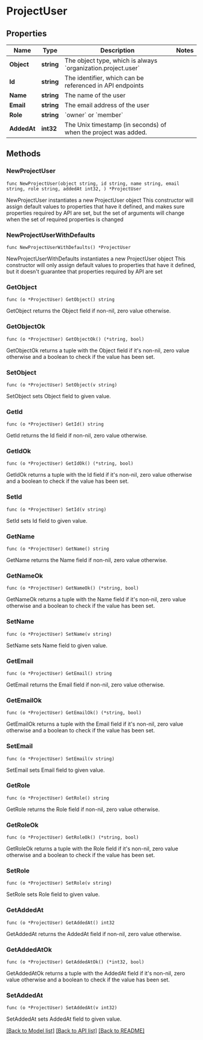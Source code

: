 # ProjectUser

## Properties

Name | Type | Description | Notes
------------ | ------------- | ------------- | -------------
**Object** | **string** | The object type, which is always &#x60;organization.project.user&#x60; | 
**Id** | **string** | The identifier, which can be referenced in API endpoints | 
**Name** | **string** | The name of the user | 
**Email** | **string** | The email address of the user | 
**Role** | **string** | &#x60;owner&#x60; or &#x60;member&#x60; | 
**AddedAt** | **int32** | The Unix timestamp (in seconds) of when the project was added. | 

## Methods

### NewProjectUser

`func NewProjectUser(object string, id string, name string, email string, role string, addedAt int32, ) *ProjectUser`

NewProjectUser instantiates a new ProjectUser object
This constructor will assign default values to properties that have it defined,
and makes sure properties required by API are set, but the set of arguments
will change when the set of required properties is changed

### NewProjectUserWithDefaults

`func NewProjectUserWithDefaults() *ProjectUser`

NewProjectUserWithDefaults instantiates a new ProjectUser object
This constructor will only assign default values to properties that have it defined,
but it doesn't guarantee that properties required by API are set

### GetObject

`func (o *ProjectUser) GetObject() string`

GetObject returns the Object field if non-nil, zero value otherwise.

### GetObjectOk

`func (o *ProjectUser) GetObjectOk() (*string, bool)`

GetObjectOk returns a tuple with the Object field if it's non-nil, zero value otherwise
and a boolean to check if the value has been set.

### SetObject

`func (o *ProjectUser) SetObject(v string)`

SetObject sets Object field to given value.


### GetId

`func (o *ProjectUser) GetId() string`

GetId returns the Id field if non-nil, zero value otherwise.

### GetIdOk

`func (o *ProjectUser) GetIdOk() (*string, bool)`

GetIdOk returns a tuple with the Id field if it's non-nil, zero value otherwise
and a boolean to check if the value has been set.

### SetId

`func (o *ProjectUser) SetId(v string)`

SetId sets Id field to given value.


### GetName

`func (o *ProjectUser) GetName() string`

GetName returns the Name field if non-nil, zero value otherwise.

### GetNameOk

`func (o *ProjectUser) GetNameOk() (*string, bool)`

GetNameOk returns a tuple with the Name field if it's non-nil, zero value otherwise
and a boolean to check if the value has been set.

### SetName

`func (o *ProjectUser) SetName(v string)`

SetName sets Name field to given value.


### GetEmail

`func (o *ProjectUser) GetEmail() string`

GetEmail returns the Email field if non-nil, zero value otherwise.

### GetEmailOk

`func (o *ProjectUser) GetEmailOk() (*string, bool)`

GetEmailOk returns a tuple with the Email field if it's non-nil, zero value otherwise
and a boolean to check if the value has been set.

### SetEmail

`func (o *ProjectUser) SetEmail(v string)`

SetEmail sets Email field to given value.


### GetRole

`func (o *ProjectUser) GetRole() string`

GetRole returns the Role field if non-nil, zero value otherwise.

### GetRoleOk

`func (o *ProjectUser) GetRoleOk() (*string, bool)`

GetRoleOk returns a tuple with the Role field if it's non-nil, zero value otherwise
and a boolean to check if the value has been set.

### SetRole

`func (o *ProjectUser) SetRole(v string)`

SetRole sets Role field to given value.


### GetAddedAt

`func (o *ProjectUser) GetAddedAt() int32`

GetAddedAt returns the AddedAt field if non-nil, zero value otherwise.

### GetAddedAtOk

`func (o *ProjectUser) GetAddedAtOk() (*int32, bool)`

GetAddedAtOk returns a tuple with the AddedAt field if it's non-nil, zero value otherwise
and a boolean to check if the value has been set.

### SetAddedAt

`func (o *ProjectUser) SetAddedAt(v int32)`

SetAddedAt sets AddedAt field to given value.



[[Back to Model list]](../README.md#documentation-for-models) [[Back to API list]](../README.md#documentation-for-api-endpoints) [[Back to README]](../README.md)


